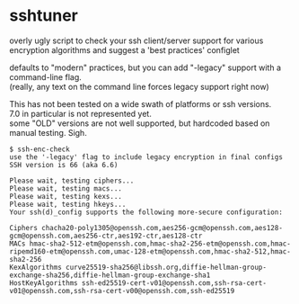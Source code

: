 # sshtuner
overly ugly script to check your ssh client/server support for various encryption algorithms and suggest a 'best practices' configlet

defaults to "modern" practices, but you can add "-legacy" support with a command-line flag.  
(really, any text on the command line forces legacy support right now)

This has not been tested on a wide swath of platforms or ssh versions.  
  7.0 in particular is not represented yet.  
  some "OLD" versions are not well supported, but hardcoded based on manual testing.  Sigh.  
  

    $ ssh-enc-check
    use the '-legacy' flag to include legacy encryption in final configs
    SSH version is 66 (aka 6.6)  
    
    Please wait, testing ciphers...
    Please wait, testing macs...  
    Please wait, testing kexs...
    Please wait, testing hkeys...
    Your ssh(d)_config supports the following more-secure configuration:
    
    Ciphers chacha20-poly1305@openssh.com,aes256-gcm@openssh.com,aes128-gcm@openssh.com,aes256-ctr,aes192-ctr,aes128-ctr
    MACs hmac-sha2-512-etm@openssh.com,hmac-sha2-256-etm@openssh.com,hmac-ripemd160-etm@openssh.com,umac-128-etm@openssh.com,hmac-sha2-512,hmac-sha2-256
    KexAlgorithms curve25519-sha256@libssh.org,diffie-hellman-group-exchange-sha256,diffie-hellman-group-exchange-sha1
    HostKeyAlgorithms ssh-ed25519-cert-v01@openssh.com,ssh-rsa-cert-v01@openssh.com,ssh-rsa-cert-v00@openssh.com,ssh-ed25519
    


